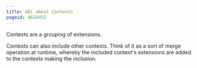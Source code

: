 ```yaml
---
title: AEL about Contexts
pageid: 4620452
---
```


Contexts are a grouping of extensions. 

Contexts can also include other contexts. Think of it as a sort of merge operation at runtime, whereby the included context's extensions are added to the contexts making the inclusion.
